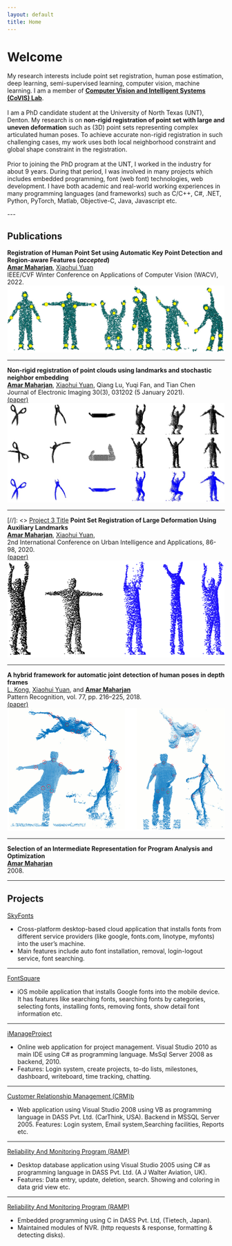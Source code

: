 ```yaml
---
layout: default
title: Home
---
```


# Welcome
<p>
    My research interests include point set registration, human pose estimation, deep learning, semi-supervised learning, computer vision, machine learning. I am a member of <b><a href="http://covis.cse.unt.edu/">Computer Vision and Intelligent Systems (CoVIS) Lab</a></b>.
    <br /><br /> 
    I am a PhD candidate student at the University of North Texas (UNT), Denton. My research is on <b>non-rigid registration of point set with large and uneven deformation</b> such as (3D) point sets representing complex articulated human poses. To achieve accurate non-rigid registration in such challenging cases, my work uses both local neighborhood constraint and global shape constraint in the registration.
    <br /><br />
    Prior to joining the PhD program at the UNT, I worked in the industry for about 9 years. During that period, I was involved in many projects which includes embedded programming, font (web font) technologies, web development. I have both academic and real-world working experiences in many programming languages (and frameworks) such as C/C++, C#, .NET, Python, PyTorch, Matlab, Objective-C, Java, Javascript etc.
</p>
---

## Publications

**Registration of Human Point Set using Automatic Key Point Detection and Region-aware Features (*accepted*)** <br />
[**Amar Maharjan**](), [Xiaohui Yuan](https://scholar.google.com/citations?user=4F2la7sAAAAJ&hl=en) <br />
IEEE/CVF Winter Conference on Applications of Computer Vision (WACV), 2022. <br />
![KPIden](images/kpiden.jpg)

---
**Non-rigid registration of point clouds using landmarks and stochastic neighbor embedding** <br />
[**Amar Maharjan**](), [Xiaohui Yuan](https://scholar.google.com/citations?user=4F2la7sAAAAJ&hl=en), Qiang Lu, Yuqi Fan, and Tian Chen <br />
Journal of Electronic Imaging 30(3), 031202 (5 January 2021). <br />
[(paper)](https://doi.org/10.1117/1.JEI.30.3.031202) <br />
![Non-rigid](images/nreg.png)

---
[//]: <> [Project 3 Title](http://example.com/)
**Point Set Registration of Large Deformation Using Auxiliary Landmarks** <br />
[**Amar Maharjan**](), [Xiaohui Yuan](https://scholar.google.com/citations?user=4F2la7sAAAAJ&hl=en), <br />
2nd International Conference on Urban Intelligence and Applications, 86-98, 2020. <br />
[(paper)](https://link.springer.com/chapter/10.1007/978-981-33-4601-7_9) <br />
![LargeDeform](images/largeDeform.png)

---
**A hybrid framework for automatic joint detection of human poses in depth frames** <br />
[L. Kong](https://scholar.google.com/citations?user=XBTLbyQAAAAJ&hl=en), [Xiaohui Yuan](https://scholar.google.com/citations?user=4F2la7sAAAAJ&hl=en), and [**Amar Maharjan**]() <br />
Pattern Recognition, vol. 77, pp. 216–225, 2018. <br />
[(paper)](https://www.sciencedirect.com/science/article/abs/pii/S0031320317305162) <br />
![HumanPoses](images/humanPoses.png)

---
**Selection of an Intermediate Representation for Program Analysis and Optimization** <br />
[**Amar Maharjan**]() <br />
2008.

---


## Projects

[SkyFonts](https://skyfonts.com/)
* Cross-platform desktop-based cloud application that installs fonts from different service providers (like google, fonts.com, linotype, myfonts) into the user’s machine.
* Main features include auto font installation, removal, login-logout service, font searching.

---
[FontSquare]()
* iOS mobile application that installs Google fonts into the mobile device. It has features like searching fonts, searching fonts by categories, selecting fonts, installing fonts, removing fonts, show detail font information etc.

---
[iManageProject]()
* Online web application for project management. Visual Studio 2010 as main IDE using C# as programming language. MsSql Server 2008 as backend, 2010.
* Features: Login system, create projects, to-do lists, milestones, dashboard, writeboard, time tracking, chatting.

---
[Customer Relationship Management (CRM)b]()
* Web application using Visual Studio 2008 using VB as programming language in DASS Pvt. Ltd. (CarThink, USA). Backend in MSSQL Server 2005. Features: Login system, Email system,Searching facilities, Reports etc.

---
[Reliability And Monitoring Program (RAMP)]()
* Desktop database application using Visual Studio 2005 using C# as programming language in DASS Pvt. Ltd. (A J Walter Aviation, UK).
* Features: Data entry, update, deletion, search. Showing and coloring in data grid view etc.

---
[Reliability And Monitoring Program (RAMP)]()
* Embedded programming using C in DASS Pvt. Ltd, (Tietech, Japan).
* Maintained modules of NVR. (http requests & response, formatting & detecting disks).